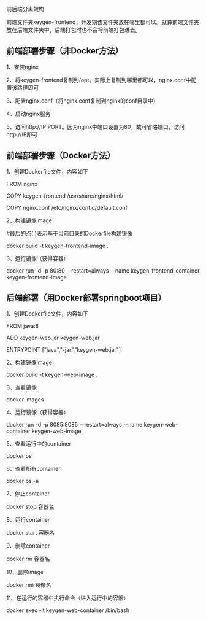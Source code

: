前后端分离架构

前端文件夹keygen-frontend，开发期该文件夹放在哪里都可以。就算前端文件夹放在后端文件夹中，后端打包时也不会将前端打包进去。

## 前端部署步骤（非Docker方法） 

1、安装nginx 

2、将keygen-frontend复制到/opt。实际上复制到哪里都可以，nginx.conf中配置该路径即可 

3、配置nginx.conf（将nginx.conf复制到nginx的conf目录中） 

4、启动nginx服务 

5、访问http://IP:PORT。因为nginx中端口设置为80，故可省略端口，访问http://IP即可 

## 前端部署步骤（Docker方法） 

1、创建Dockerfile文件，内容如下 

FROM nginx 

COPY keygen-frontend /usr/share/nginx/html/ 

COPY nginx.conf /etc/nginx/conf.d/default.conf 

2、构建镜像image 

#最后的点(.)表示基于当前目录的Dockerfile构建镜像

docker build -t keygen-frontend-image . 

3、运行镜像（获得容器） 

docker run -d -p 80:80 --restart=always --name keygen-frontend-container keygen-frontend-image 

## 后端部署（用Docker部署springboot项目） 

1、创建Dockerfile文件，内容如下 

FROM java:8 

ADD keygen-web.jar keygen-web.jar 

ENTRYPOINT ["java","-jar","keygen-web.jar"] 

2、构建镜像image 

docker build -t keygen-web-image . 

3、查看镜像 

docker images 

4、运行镜像（获得容器） 

docker run -d -p 8085:8085 --restart=always --name keygen-web-container keygen-web-image 

5、查看运行中的container 

docker ps 

6、查看所有container 

docker ps -a

7、停止container 

docker stop 容器名 

8、运行container 

docker start 容器名 

9、删除container 

docker rm 容器名 

10、删除image 

docker rmi 镜像名 

11、在运行的容器中执行命令（进入运行中的容器） 

docker exec -it keygen-web-container /bin/bash


